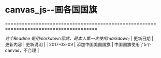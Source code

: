 # canvas_js--画各国国旗
=======================================================================================

*这个Readme 是用markdown写成，是本人第一次使用markdown;*
| 更新日期 | 更新内容 | 更新说明 |
| 2017-03-09 | 添加中国美国国旗 | 中国国旗使用了5个canvas，不合理 |
